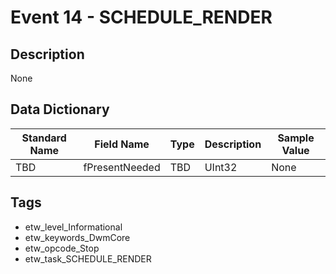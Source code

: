 # Event 14 - SCHEDULE_RENDER

## Description
None

## Data Dictionary
|Standard Name|Field Name|Type|Description|Sample Value|
|---|---|---|---|---|
|TBD|fPresentNeeded|TBD|UInt32|None|None|

## Tags
* etw_level_Informational
* etw_keywords_DwmCore
* etw_opcode_Stop
* etw_task_SCHEDULE_RENDER